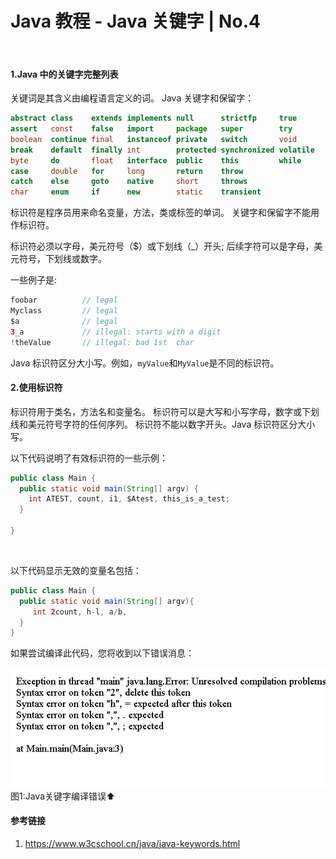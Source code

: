 
# Java 教程 - Java 关键字 | No.4

<br/>

#### 1.Java 中的关键字完整列表

关键词是其含义由编程语言定义的词。 Java 关键字和保留字：

```java
abstract class    extends implements null      strictfp     true
assert   const    false   import     package   super        try
boolean  continue final   instanceof private   switch       void
break    default  finally int        protected synchronized volatile
byte     do       float   interface  public    this         while
case     double   for     long       return    throw
catch    else     goto    native     short     throws
char     enum     if      new        static    transient
```

标识符是程序员用来命名变量，方法，类或标签的单词。
关键字和保留字不能用作标识符。

标识符必须以字母，美元符号（$）或下划线（_）开头;
后续字符可以是字母，美元符号，下划线或数字。
<br/>

一些例子是:

```java
foobar          // legal
Myclass         // legal
$a              // legal
3_a             // illegal: starts with a digit
!theValue       // illegal: bad 1st  char
```

Java 标识符区分大小写。例如，`myValue`和`MyValue`是不同的标识符。
<br/>

#### 2.使用标识符

标识符用于类名，方法名和变量名。
标识符可以是大写和小写字母，数字或下划线和美元符号字符的任何序列。
标识符不能以数字开头。Java 标识符区分大小写。

以下代码说明了有效标识符的一些示例：

```java
public class Main {
  public static void main(String[] argv) {
    int ATEST, count, i1, $Atest, this_is_a_test;
  }

}
```
<br/>

以下代码显示无效的变量名包括：

```java
public class Main {
  public static void main(String[] argv){
     int 2count, h-l, a/b,
  }
}
```

如果尝试编译此代码，您将收到以下错误消息：

![01.Java关键字编译错误](./media/java-keyword-compile-error.png)
图1:Java关键字编译错误⬆️

#### 参考链接

1. https://www.w3cschool.cn/java/java-keywords.html